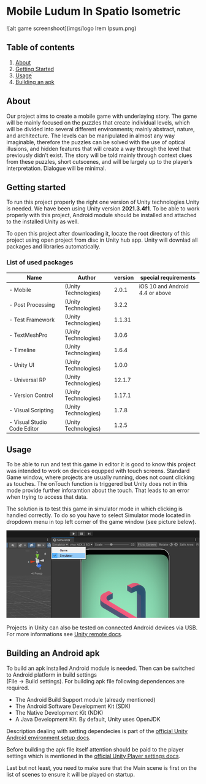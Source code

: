 # Mobile Ludum In Spatio Isometric

![alt game screenshoot](imgs/logo lrem Ipsum.png)

## Table of contents

1) [About](#about)
2) [Getting Started](#starting)
3) [Usage](#usage)
4) [Building an apk](#building)

## About <a id = "about"></a>

Our project aims to create a mobile game with underlaying story. The game will be mainly focused on the puzzles that create individual levels, which will be divided into several different environments; mainly abstract, nature, and architecture. The levels can be manipulated in almost any way imaginable, therefore the puzzles can be solved with the use of optical illusions, and hidden features that will create a way through the level that previously didn’t exist. The story will be told mainly through context clues from these puzzles, short cutscenes, and will be largely up to the player’s interpretation. Dialogue will be minimal.

## Getting started <a id = "starting"></a>

To run this project properly the right one version of Unity technologies Unity is needed. We have been using Unity version **2021.3.4f1**.
To be able to work properly with this project, Android module should be installed and attached to the installed Unity as well.

To open this project after downloading it, locate the root directory of this project using open project from disc in Unity hub app. Unity will downlad all packages and libraries automatically.

### **List of used packages**

|Name   |Author  |version|special requirements|
|-------|--------|-------|--------------------|
|- Mobile|(Unity Technologies)|2.0.1| iOS 10 and Android 4.4 or above|
|- Post Processing   |(Unity Technologies)|3.2.2| |
|- Test Framework    |(Unity Technologies)|1.1.31| |
|- TextMeshPro   |(Unity Technologies)|3.0.6|
|- Timeline  |(Unity Technologies)|1.6.4| |
|- Unity UI  |(Unity Technologies)|1.0.0| |
|- Universal RP  |(Unity Technologies)|12.1.7| |
|- Version Control   |(Unity Technologies)|1.17.1| |
|- Visual Scripting  |(Unity Technologies)|1.7.8| |
|- Visual Studio Code Editor |(Unity Technologies)|1.2.5| |

## Usage <a id = "usage"></a>

To be able to run and test this game in editor it is good to know this project was intended to work on devices equpped with touch screens. Standard Game window, where projects are usually running, does not count clicking as touches. The onTouch function is triggered but Unity does not in this mode provide further inforamtion about the touch. That leads to an error when trying to access that data.

The solution is to test this game in simulator mode in which clicking is handled correctly. To do so you have to select Simulator mode located in dropdown menu in top left corner of the game window (see picture below).

![alt Describing position of Simulator mode button in Unity Game window.](imgs/simModeTut.png)

Projects in Unity can also be tested on connected Android devices via USB. For more informations see [Unity remote docs](https://docs.unity3d.com/Manual/UnityRemote5.html).

## Building an Android apk <a id = "building"></a>

To build an apk installed Android module is needed. Then can be switched to Android platform in build settings\
 (File -> Build settings). For building apk file following dependences are required.

- The Android Build Support module (already mentioned)
- The Android Software Development Kit (SDK)
- The Native Development Kit (NDK)
- A Java Development Kit. By default, Unity uses OpenJDK

Description dealing with setting dependecies is part of the [official Unity Android environment setup docs](https://docs.unity3d.com/Manual/android-sdksetup.html).

Before building the apk file itself attention should be paid to the player settings which is mentioned in the [official Unity Player settings docs](https://docs.unity3d.com/Manual/class-PlayerSettingsAndroid.html).

Last but not least, you need to make sure that the Main scene is first on the list of scenes to ensure it will be played on startup.
